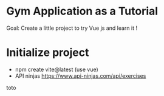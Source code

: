 # Gym Application as a Tutorial
Goal: Create a little project to try Vue js and learn it !

# Initialize project
- npm create vite@latest (use vue)
- API ninjas https://www.api-ninjas.com/api/exercises

toto